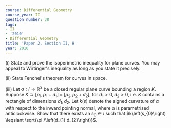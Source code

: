 ```yaml
---
course: Differential Geometry
course_year: II
question_number: 38
tags:
- II
- '2010'
- Differential Geometry
title: 'Paper 2, Section II, H '
year: 2010
---
```




(i) State and prove the isoperimetric inequality for plane curves. You may appeal to Wirtinger's inequality as long as you state it precisely.

(ii) State Fenchel's theorem for curves in space.

(iii) Let $\alpha: I \rightarrow \mathbb{R}^{2}$ be a closed regular plane curve bounding a region $K$. Suppose $K \supset\left[p_{1}, p_{1}+d_{1}\right] \times\left[p_{2}, p_{2}+d_{2}\right]$, for $d_{1}>0, d_{2}>0$, i.e. $K$ contains a rectangle of dimensions $d_{1}, d_{2}$. Let $k(s)$ denote the signed curvature of $\alpha$ with respect to the inward pointing normal, where $\alpha$ is parametrised anticlockwise. Show that there exists an $s_{0} \in I$ such that $k\left(s_{0}\right) \leqslant \sqrt{\pi /\left(d_{1} d_{2}\right)}$.